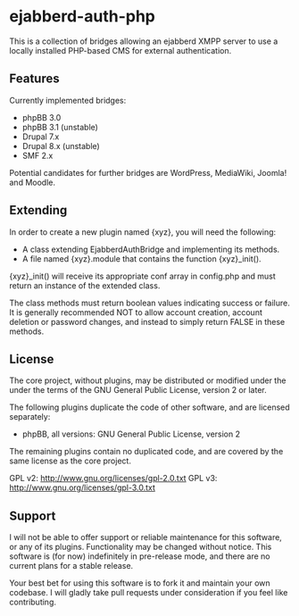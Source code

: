 ejabberd-auth-php
=================

This is a collection of bridges allowing an ejabberd XMPP server to use a locally installed PHP-based CMS for external authentication.

Features
--------

Currently implemented bridges:

* phpBB 3.0
* phpBB 3.1 (unstable)
* Drupal 7.x
* Drupal 8.x (unstable)
* SMF 2.x

Potential candidates for further bridges are WordPress, MediaWiki, Joomla! and Moodle.

Extending
---------

In order to create a new plugin named {xyz}, you will need the following:

* A class extending EjabberdAuthBridge and implementing its methods.
* A file named {xyz}.module that contains the function {xyz}_init().

{xyz}_init() will receive its appropriate conf array in config.php and must
return an instance of the extended class.

The class methods must return boolean values indicating success or failure.
It is generally recommended NOT to allow account creation, account deletion or
password changes, and instead to simply return FALSE in these methods.

License
-------

The core project, without plugins, may be distributed or modified under the 
under the terms of the GNU General Public License, version 2 or later.

The following plugins duplicate the code of other software, and are licensed
separately:

* phpBB, all versions: GNU General Public License, version 2

The remaining plugins contain no duplicated code, and are covered by the same 
license as the core project.

GPL v2: http://www.gnu.org/licenses/gpl-2.0.txt
GPL v3: http://www.gnu.org/licenses/gpl-3.0.txt

Support
-------

I will not be able to offer support or reliable maintenance for this software,
or any of its plugins. Functionality may be changed without notice. This software
is (for now) indefinitely in pre-release mode, and there are no current plans
for a stable release.

Your best bet for using this software is to fork it and maintain your own
codebase. I will gladly take pull requests under consideration if you feel like
contributing.
